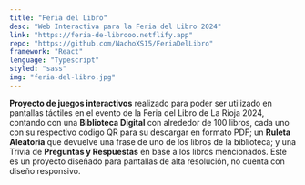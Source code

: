 ```yaml
---
title: "Feria del Libro"
desc: "Web Interactiva para la Feria del Libro 2024"
link: "https://feria-de-librooo.netflify.app"
repo: "https://github.com/NachoXS15/FeriaDelLibro"
framework: "React"
lenguage: "Typescript"
styled: "sass"
img: "feria-del-libro.jpg"
---
```


**Proyecto de juegos interactivos** realizado para poder ser utilizado en pantallas táctiles en el evento de la Feria del Libro de La Rioja 2024, contando con una **Biblioteca Digital** con alrededor de 100 libros, cada uno con su respectivo código QR para su descargar en formato PDF; un **Ruleta Aleatoria** que devuelve una frase de uno de los libros de la biblioteca; y una Trivia de **Preguntas y Respuestas** en base a los libros mencionados. Este es un proyecto diseñado para pantallas de alta resolución, no cuenta con diseño responsivo.
